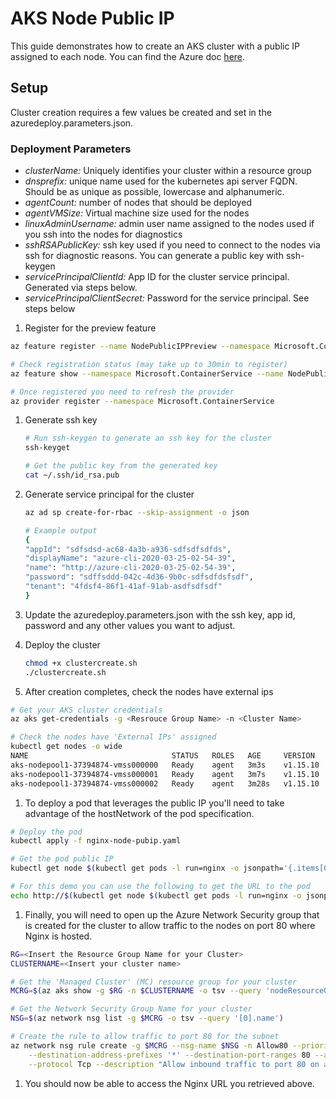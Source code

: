 # AKS Node Public IP
This guide demonstrates how to create an AKS cluster with a public IP assigned to each node. You can find the Azure doc [here](https://docs.microsoft.com/en-us/azure/aks/use-multiple-node-pools#assign-a-public-ip-per-node-in-a-node-pool).

## Setup
Cluster creation requires a few values be created and set in the azuredeploy.parameters.json.

### Deployment Parameters
- *clusterName:* Uniquely identifies your cluster within a resource group
- *dnsprefix:* unique name used for the kubernetes api server FQDN. Should be as unique as possible, lowercase and alphanumeric.
- *agentCount:* number of nodes that should be deployed
- *agentVMSize:* Virtual machine size used for the nodes
- *linuxAdminUsername:* admin user name assigned to the nodes used if you ssh into the nodes for diagnostics
- *sshRSAPublicKey:* ssh key used if you need to connect to the nodes via ssh for diagnostic reasons. You can generate a public key with ssh-keygen
- *servicePrincipalClientId:* App ID for the cluster service principal. Generated via steps below.
- *servicePrincipalClientSecret:* Password for the service principal. See steps below

1. Register for the preview feature
```bash
az feature register --name NodePublicIPPreview --namespace Microsoft.ContainerService

# Check registration status (may take up to 30min to register)
az feature show --namespace Microsoft.ContainerService --name NodePublicIPPreview

# Once registered you need to refresh the provider
az provider register --namespace Microsoft.ContainerService
```

1. Generate ssh key
    ```bash
    # Run ssh-keygen to generate an ssh key for the cluster
    ssh-keyget

    # Get the public key from the generated key
    cat ~/.ssh/id_rsa.pub
    ```
1. Generate service principal for the cluster
    ```bash
    az ad sp create-for-rbac --skip-assignment -o json

    # Example output
    {
    "appId": "sdfsdsd-ac68-4a3b-a936-sdfsdfsdfds",
    "displayName": "azure-cli-2020-03-25-02-54-39",
    "name": "http://azure-cli-2020-03-25-02-54-39",
    "password": "sdffsddd-042c-4d36-9b0c-sdfsdfdsfsdf",
    "tenant": "4fdsf4-86f1-41af-91ab-asdfsdfsdf"
    }
    ```

1. Update the azuredeploy.parameters.json with the ssh key, app id, password and any other values you want to adjust.

1. Deploy the cluster
    ```bash
    chmod +x clustercreate.sh
    ./clustercreate.sh
    ```
1. After creation completes, check the nodes have external ips
```bash
# Get your AKS cluster credentials
az aks get-credentials -g <Resrouce Group Name> -n <Cluster Name>

# Check the nodes have 'External IPs' assigned
kubectl get nodes -o wide
NAME                                STATUS   ROLES   AGE     VERSION    INTERNAL-IP   EXTERNAL-IP      OS-IMAGE             KERNEL-VERSION      CONTAINER-RUNTIME
aks-nodepool1-37394874-vmss000000   Ready    agent   3m3s    v1.15.10   10.240.0.4    40.121.148.106   Ubuntu 16.04.6 LTS   4.15.0-1071-azure   docker://3.0.10+azure
aks-nodepool1-37394874-vmss000001   Ready    agent   3m7s    v1.15.10   10.240.0.5    40.121.149.70    Ubuntu 16.04.6 LTS   4.15.0-1071-azure   docker://3.0.10+azure
aks-nodepool1-37394874-vmss000002   Ready    agent   3m28s   v1.15.10   10.240.0.6    40.121.144.56    Ubuntu 16.04.6 LTS   4.15.0-1071-azure   docker://3.0.10+azure
```

1. To deploy a pod that leverages the public IP you'll need to take advantage of the hostNetwork of the pod specification. 

```bash
# Deploy the pod
kubectl apply -f nginx-node-pubip.yaml

# Get the pod public IP
kubectl get node $(kubectl get pods -l run=nginx -o jsonpath='{.items[0].spec.nodeName}') -o jsonpath='{.status.addresses[?(@.type=="ExternalIP")].address}'

# For this demo you can use the following to get the URL to the pod
echo http://$(kubectl get node $(kubectl get pods -l run=nginx -o jsonpath='{.items[0].spec.nodeName}') -o jsonpath='{.status.addresses[?(@.type=="ExternalIP")].address}')
```

1. Finally, you will need to open up the Azure Network Security group that is created for the cluster to allow traffic to the nodes on port 80 where Nginx is hosted.

```bash
RG=<Insert the Resource Group Name for your Cluster>
CLUSTERNAME=<Insert your cluster name>

# Get the 'Managed Cluster' (MC) resource group for your cluster
MCRG=$(az aks show -g $RG -n $CLUSTERNAME -o tsv --query 'nodeResourceGroup')

# Get the Network Security Group Name for your cluster
NSG=$(az network nsg list -g $MCRG -o tsv --query '[0].name')

# Create the rule to allow traffic to port 80 for the subnet
az network nsg rule create -g $MCRG --nsg-name $NSG -n Allow80 --priority 100 \
    --destination-address-prefixes '*' --destination-port-ranges 80 --access Allow \
    --protocol Tcp --description "Allow inbound traffic to port 80 on all nodes."
```

1. You should now be able to access the Nginx URL you retrieved above.